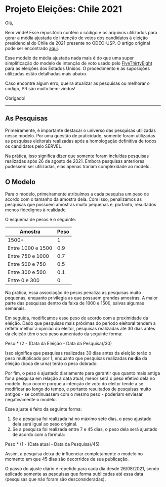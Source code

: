 # Projeto Eleições: Chile 2021

Olá,

Bem vinde! Esse repositório contém o código e os arquivos utilizados para gerar a média ajustada de intenção de votos dos candidatos à eleição presidencial do Chile de 2021 presente no ODEC-USP. O artigo original pode ser encontrado [aqui](https://example.com).

Esse modelo de média ajustada nada mais é do que uma super simplificação do modelo de intenção de voto usado pelo [FiveThirtyEight](https://fivethirtyeight.com/) para as eleições dos Estados Unidos. O procedimento e as suposições utilizadas estão detalhadas mais abaixo.

Caso encontre algum erro, queira atualizar as pesquisas ou melhorar o código, PR são muito bem-vindos!

Obrigado!

---

## As Pesquisas

Primeiramente, é importante destacar o universo das pesquisas utilizadas nesse modelo. Por uma questão de praticidade, somente foram utilizadas as pesquisas eleitorais realizadas após a homologação definitiva de todos os candidatos pelo SERVEL.

Na prática, isso significa dizer que somente foram incluídas pesquisas realizadas após 26 de agosto de 2021. Embora pesquisas anteriores pudessem ser utilizadas, elas apenas trariam complexidade ao modelo.

## O Modelo

Para o modelo, primeiramente atribuímos a cada pesquisa um peso de acordo com o tamanho da amostra dela. Com isso, penalizamos as pesquisas que possuem amostras muito pequenas e, portanto, resultados menos fidedignos à realidade.

O esquema de pesos é o seguinte:

| Amostra | Peso |
|---------|------|
| 1500+ | 1 |
| Entre 1000 e 1500 | 0.9 |
| Entre 750 e 1000 | 0.7 |
| Entre 500 e 750 | 0.5 |
| Entre 300 e 500 | 0.1 |
| Entre 0 e 300 | 0 |

Na prática, essa associação de pesos penaliza as pesquisas muito pequenas, enquanto privilegia as que possuem grandes amostras. A maior parte das pesquisas dentro da faixa de 1000 e 1500, salvas algumas semanais.

Em seguida, modificamos esse peso de acordo com a proximidade da eleição. Dado que pesquisas mais próximas do período eleitoral tendem a refletir melhor a opinião do eleitor, pesquisas realizadas até 30 dias antes da eleição têm o seu peso aumentado da seguinte forma:

Peso * (2 - (Data da Eleição - Data da Pesquisa)/30)

Isso significa que pesquisas realizadas 30 dias antes da eleição terão o peso multiplicado por 1, enquanto que pesquisas realizadas **no dia** da eleição (boca de urna) terão o peso dobrado.

Por fim, o peso é ajustado diariamente para garantir que quanto mais antiga for a pesquisa em relação à data atual, menor será o peso efetivo dela no modelo. Isso ocorre porque a intenção de voto do eleitor tende a se modificar ao longo do tempo, e portanto resultados de pesquisas muito antigos - se continuassem com o mesmo peso - poderiam enviesar negativamente o modelo.

Esse ajuste é feito da seguinte forma:

1. Se a pesquisa foi realizada há no máximo sete dias, o peso ajustado dela será igual ao peso original.
2. Se a pesquisa foi realizada entre 7 e 45 dias, o peso dela será ajustado de acordo com a fórmula:

Peso * (1 - (Data atual - Data da Pesquisa)/45)

Assim, a pesquisa deixa de influenciar completamente o modelo no momento em que 45 dias são decorridos de sua publicação.

O passo do ajuste diário é repetido para cada dia desde 26/08/2021, sendo aplicado somente as pesquisas que forma publicadas até essa data (pesquisas que não foram são desconsideradas).
